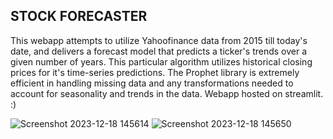 ## STOCK FORECASTER ##

This webapp attempts to utilize Yahoofinance data from 2015 till today's date, and delivers a forecast model that predicts a ticker's trends over a given number of years. This particular algorithm utilizes historical closing prices for it's time-series predictions. 
The Prophet library is extremely efficient in handling missing data and any transformations needed to account for seasonality and trends in the data. Webapp hosted on streamlit. :)

![Screenshot 2023-12-18 145614](https://github.com/Ibzo1/StockForecastApp/assets/110640043/3a1f1dee-5aef-4e4d-9bbc-20b75969b1f9)
![Screenshot 2023-12-18 145650](https://github.com/Ibzo1/StockForecastApp/assets/110640043/f890bbb9-1fa3-466a-9bd8-4abe85e6792f)
